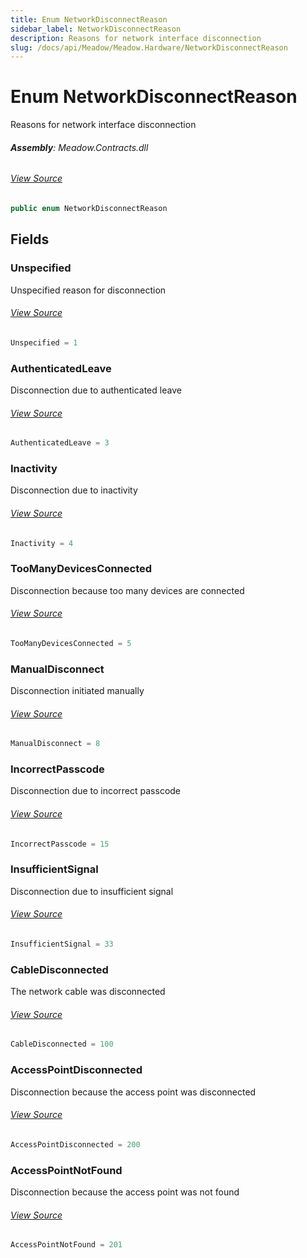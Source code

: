 ```yaml
---
title: Enum NetworkDisconnectReason
sidebar_label: NetworkDisconnectReason
description: Reasons for network interface disconnection
slug: /docs/api/Meadow/Meadow.Hardware/NetworkDisconnectReason
---
```

# Enum NetworkDisconnectReason
Reasons for network interface disconnection

###### **Assembly**: Meadow.Contracts.dll
###### [View Source](https://github.com/WildernessLabs/Meadow.Contracts.git/blob/develop/Source/Meadow.Contracts/Hardware/Networking/NetworkDisconnectReason.cs#L34)
```csharp title="Declaration"
public enum NetworkDisconnectReason
```
## Fields
### Unspecified
Unspecified reason for disconnection
###### [View Source](https://github.com/WildernessLabs/Meadow.Contracts.git/blob/develop/Source/Meadow.Contracts/Hardware/Networking/NetworkDisconnectReason.cs#L39)
```csharp title="Declaration"
Unspecified = 1
```
### AuthenticatedLeave
Disconnection due to authenticated leave
###### [View Source](https://github.com/WildernessLabs/Meadow.Contracts.git/blob/develop/Source/Meadow.Contracts/Hardware/Networking/NetworkDisconnectReason.cs#L44)
```csharp title="Declaration"
AuthenticatedLeave = 3
```
### Inactivity
Disconnection due to inactivity
###### [View Source](https://github.com/WildernessLabs/Meadow.Contracts.git/blob/develop/Source/Meadow.Contracts/Hardware/Networking/NetworkDisconnectReason.cs#L49)
```csharp title="Declaration"
Inactivity = 4
```
### TooManyDevicesConnected
Disconnection because too many devices are connected
###### [View Source](https://github.com/WildernessLabs/Meadow.Contracts.git/blob/develop/Source/Meadow.Contracts/Hardware/Networking/NetworkDisconnectReason.cs#L54)
```csharp title="Declaration"
TooManyDevicesConnected = 5
```
### ManualDisconnect
Disconnection initiated manually
###### [View Source](https://github.com/WildernessLabs/Meadow.Contracts.git/blob/develop/Source/Meadow.Contracts/Hardware/Networking/NetworkDisconnectReason.cs#L59)
```csharp title="Declaration"
ManualDisconnect = 8
```
### IncorrectPasscode
Disconnection due to incorrect passcode
###### [View Source](https://github.com/WildernessLabs/Meadow.Contracts.git/blob/develop/Source/Meadow.Contracts/Hardware/Networking/NetworkDisconnectReason.cs#L64)
```csharp title="Declaration"
IncorrectPasscode = 15
```
### InsufficientSignal
Disconnection due to insufficient signal
###### [View Source](https://github.com/WildernessLabs/Meadow.Contracts.git/blob/develop/Source/Meadow.Contracts/Hardware/Networking/NetworkDisconnectReason.cs#L69)
```csharp title="Declaration"
InsufficientSignal = 33
```
### CableDisconnected
The network cable was disconnected
###### [View Source](https://github.com/WildernessLabs/Meadow.Contracts.git/blob/develop/Source/Meadow.Contracts/Hardware/Networking/NetworkDisconnectReason.cs#L74)
```csharp title="Declaration"
CableDisconnected = 100
```
### AccessPointDisconnected
Disconnection because the access point was disconnected
###### [View Source](https://github.com/WildernessLabs/Meadow.Contracts.git/blob/develop/Source/Meadow.Contracts/Hardware/Networking/NetworkDisconnectReason.cs#L79)
```csharp title="Declaration"
AccessPointDisconnected = 200
```
### AccessPointNotFound
Disconnection because the access point was not found
###### [View Source](https://github.com/WildernessLabs/Meadow.Contracts.git/blob/develop/Source/Meadow.Contracts/Hardware/Networking/NetworkDisconnectReason.cs#L84)
```csharp title="Declaration"
AccessPointNotFound = 201
```
